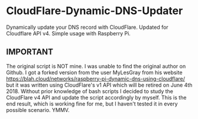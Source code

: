 # CloudFlare-Dynamic-DNS-Updater
Dynamically update your DNS record with CloudFlare. Updated for Cloudflare API v4. Simple usage with Raspberry Pi.


## IMPORTANT
The original script is NOT mine. I was unable to find the original author on Github. I got a forked version from the user MyLesGray from his website https://blah.cloud/networks/raspberry-pi-dynamic-dns-using-cloudflare/ but it was written using CloudFlare's v1 API which will be retired on June 4th 2018. Without prior knowledge of bash scripts I decided to study the CloudFlare v4 API and update the script accordingly by myself. This is the end result, which is working fine for me, but I haven't tested it in every possible scenario. YMMV.
